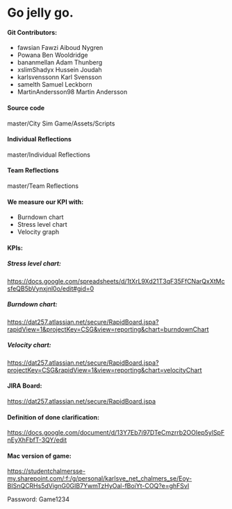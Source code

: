 # Go jelly go.


#### Git Contributors:
- fawsian    		Fawzi Aiboud Nygren 
- Powana	 	Ben Wooldridge
- bananmellan		Adam Thunberg
- xslimShadyx		Hussein Joudah
- karlsvenssonn		Karl Svensson
- samelth		Samuel Leckborn
- MartinAndersson98	Martin Andersson

#### Source code
master/City Sim Game/Assets/Scripts

#### Individual Reflections
master/Individual Reflections

#### Team Reflections
master/Team Reflections

#### We measure our KPI with:
 - Burndown chart
 - Stress level chart
 - Velocity graph

#### KPIs:
##### Stress level chart:
https://docs.google.com/spreadsheets/d/1tXrL9Xd21T3qF35FfCNarQxXtMcsfeQB5bVynxjnl0o/edit#gid=0
##### Burndown chart:
https://dat257.atlassian.net/secure/RapidBoard.jspa?rapidView=1&projectKey=CSG&view=reporting&chart=burndownChart
##### Velocity chart:
https://dat257.atlassian.net/secure/RapidBoard.jspa?projectKey=CSG&rapidView=1&view=reporting&chart=velocityChart

#### JIRA Board:
https://dat257.atlassian.net/secure/RapidBoard.jspa

#### Definition of done clarification:
https://docs.google.com/document/d/13Y7Eb7i97DTeCmzrrb2OOIep5ylSpFnEyXhFbfT-3QY/edit

#### Mac version of game:
https://studentchalmersse-my.sharepoint.com/:f:/g/personal/karlsve_net_chalmers_se/Eoy-BISnQCRHs5dVignG0GIB7YwmTzHyOal-fBoiYt-COQ?e=ghFSvI

Password: Game1234
